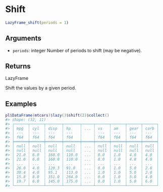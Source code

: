 # Shift

```r
LazyFrame_shift(periods = 1)
```

## Arguments

- `periods`: integer Number of periods to shift (may be negative).

## Returns

LazyFrame

Shift the values by a given period.

## Examples

<pre class='r-example'><code><span class='r-in'><span><span class='va'>pl</span><span class='op'>$</span><span class='fu'>DataFrame</span><span class='op'>(</span><span class='va'>mtcars</span><span class='op'>)</span><span class='op'>$</span><span class='fu'>lazy</span><span class='op'>(</span><span class='op'>)</span><span class='op'>$</span><span class='fu'>shift</span><span class='op'>(</span><span class='fl'>2</span><span class='op'>)</span><span class='op'>$</span><span class='fu'>collect</span><span class='op'>(</span><span class='op'>)</span></span></span>
<span class='r-out co'><span class='r-pr'>#&gt;</span> shape: (32, 11)</span>
<span class='r-out co'><span class='r-pr'>#&gt;</span> ┌──────┬──────┬───────┬───────┬─────┬──────┬──────┬──────┬──────┐</span>
<span class='r-out co'><span class='r-pr'>#&gt;</span> │ mpg  ┆ cyl  ┆ disp  ┆ hp    ┆ ... ┆ vs   ┆ am   ┆ gear ┆ carb │</span>
<span class='r-out co'><span class='r-pr'>#&gt;</span> │ ---  ┆ ---  ┆ ---   ┆ ---   ┆     ┆ ---  ┆ ---  ┆ ---  ┆ ---  │</span>
<span class='r-out co'><span class='r-pr'>#&gt;</span> │ f64  ┆ f64  ┆ f64   ┆ f64   ┆     ┆ f64  ┆ f64  ┆ f64  ┆ f64  │</span>
<span class='r-out co'><span class='r-pr'>#&gt;</span> ╞══════╪══════╪═══════╪═══════╪═════╪══════╪══════╪══════╪══════╡</span>
<span class='r-out co'><span class='r-pr'>#&gt;</span> │ null ┆ null ┆ null  ┆ null  ┆ ... ┆ null ┆ null ┆ null ┆ null │</span>
<span class='r-out co'><span class='r-pr'>#&gt;</span> │ null ┆ null ┆ null  ┆ null  ┆ ... ┆ null ┆ null ┆ null ┆ null │</span>
<span class='r-out co'><span class='r-pr'>#&gt;</span> │ 21.0 ┆ 6.0  ┆ 160.0 ┆ 110.0 ┆ ... ┆ 0.0  ┆ 1.0  ┆ 4.0  ┆ 4.0  │</span>
<span class='r-out co'><span class='r-pr'>#&gt;</span> │ 21.0 ┆ 6.0  ┆ 160.0 ┆ 110.0 ┆ ... ┆ 0.0  ┆ 1.0  ┆ 4.0  ┆ 4.0  │</span>
<span class='r-out co'><span class='r-pr'>#&gt;</span> │ ...  ┆ ...  ┆ ...   ┆ ...   ┆ ... ┆ ...  ┆ ...  ┆ ...  ┆ ...  │</span>
<span class='r-out co'><span class='r-pr'>#&gt;</span> │ 26.0 ┆ 4.0  ┆ 120.3 ┆ 91.0  ┆ ... ┆ 0.0  ┆ 1.0  ┆ 5.0  ┆ 2.0  │</span>
<span class='r-out co'><span class='r-pr'>#&gt;</span> │ 30.4 ┆ 4.0  ┆ 95.1  ┆ 113.0 ┆ ... ┆ 1.0  ┆ 1.0  ┆ 5.0  ┆ 2.0  │</span>
<span class='r-out co'><span class='r-pr'>#&gt;</span> │ 15.8 ┆ 8.0  ┆ 351.0 ┆ 264.0 ┆ ... ┆ 0.0  ┆ 1.0  ┆ 5.0  ┆ 4.0  │</span>
<span class='r-out co'><span class='r-pr'>#&gt;</span> │ 19.7 ┆ 6.0  ┆ 145.0 ┆ 175.0 ┆ ... ┆ 0.0  ┆ 1.0  ┆ 5.0  ┆ 6.0  │</span>
<span class='r-out co'><span class='r-pr'>#&gt;</span> └──────┴──────┴───────┴───────┴─────┴──────┴──────┴──────┴──────┘</span>
 </code></pre>